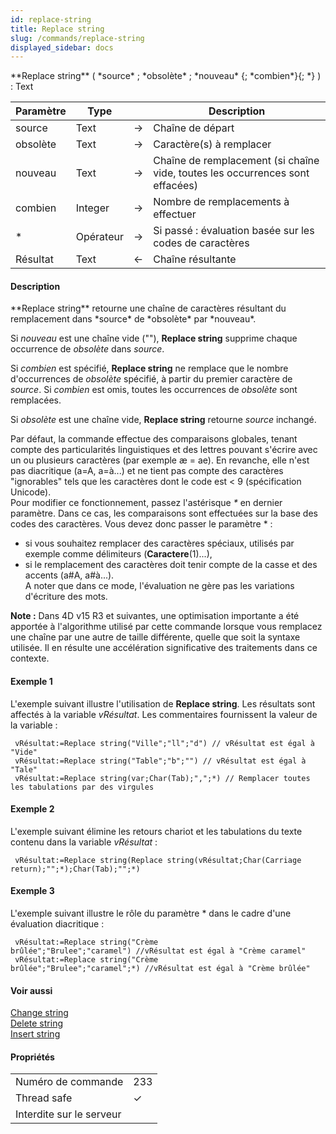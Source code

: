 ```yaml
---
id: replace-string
title: Replace string
slug: /commands/replace-string
displayed_sidebar: docs
---
```


<!--REF #_command_.Replace string.Syntax-->**Replace string** ( *source* ; *obsolète* ; *nouveau* {; *combien*}{; *} ) : Text<!-- END REF-->
<!--REF #_command_.Replace string.Params-->
| Paramètre | Type |  | Description |
| --- | --- | --- | --- |
| source | Text | &#8594;  | Chaîne de départ |
| obsolète | Text | &#8594;  | Caractère(s) à remplacer |
| nouveau | Text | &#8594;  | Chaîne de remplacement (si chaîne vide, toutes les occurrences sont effacées) |
| combien | Integer | &#8594;  | Nombre de remplacements à effectuer |
| * | Opérateur | &#8594;  | Si passé : évaluation basée sur les codes de caractères |
| Résultat | Text | &#8592; | Chaîne résultante |

<!-- END REF-->

#### Description 

<!--REF #_command_.Replace string.Summary-->**Replace string** retourne une chaîne de caractères résultant du remplacement dans *source* de *obsolète* par *nouveau*.<!-- END REF-->

Si *nouveau* est une chaîne vide (""), **Replace string** supprime chaque occurrence de *obsolète* dans *source*.

Si *combien* est spécifié, **Replace string** ne remplace que le nombre d'occurrences de *obsolète* spécifié, à partir du premier caractère de *source*. Si *combien* est omis, toutes les occurrences de *obsolète* sont remplacées.

Si *obsolète* est une chaîne vide, **Replace string** retourne *source* inchangé.

Par défaut, la commande effectue des comparaisons globales, tenant compte des particularités linguistiques et des lettres pouvant s'écrire avec un ou plusieurs caractères (par exemple æ = ae). En revanche, elle n'est pas diacritique (a=A, a=à...) et ne tient pas compte des caractères "ignorables" tels que les caractères dont le code est < 9 (spécification Unicode).   
Pour modifier ce fonctionnement, passez l'astérisque *\** en dernier paramètre. Dans ce cas, les comparaisons sont effectuées sur la base des codes des caractères. Vous devez donc passer le paramètre \* :

* si vous souhaitez remplacer des caractères spéciaux, utilisés par exemple comme délimiteurs (**Caractere**(1)...),
* si le remplacement des caractères doit tenir compte de la casse et des accents (a#A, a#à...).  
A noter que dans ce mode, l'évaluation ne gère pas les variations d'écriture des mots.

**Note :** Dans 4D v15 R3 et suivantes, une optimisation importante a été apportée à l'algorithme utilisé par cette commande lorsque vous remplacez une chaîne par une autre de taille différente, quelle que soit la syntaxe utilisée. Il en résulte une accélération significative des traitements dans ce contexte. 

#### Exemple 1 

L'exemple suivant illustre l'utilisation de **Replace string**. Les résultats sont affectés à la variable *vRésultat*. Les commentaires fournissent la valeur de la variable :

```4d
 vRésultat:=Replace string("Ville";"ll";"d") // vRésultat est égal à "Vide"
 vRésultat:=Replace string("Table";"b";"") // vRésultat est égal à "Tale"
 vRésultat:=Replace string(var;Char(Tab);",";*) // Remplacer toutes les tabulations par des virgules
```

#### Exemple 2 

L'exemple suivant élimine les retours chariot et les tabulations du texte contenu dans la variable *vRésultat* :

```4d
 vRésultat:=Replace string(Replace string(vRésultat;Char(Carriage return);"";*);Char(Tab);"";*)
```

#### Exemple 3 

L'exemple suivant illustre le rôle du paramètre \* dans le cadre d'une évaluation diacritique :

```4d
 vRésultat:=Replace string("Crème brûlée";"Brulee";"caramel") //vRésultat est égal à "Crème caramel"
 vRésultat:=Replace string("Crème brûlée";"Brulee";"caramel";*) //vRésultat est égal à "Crème brûlée"
```

#### Voir aussi 

[Change string](change-string.md)  
[Delete string](delete-string.md)  
[Insert string](insert-string.md)  

#### Propriétés
|  |  |
| --- | --- |
| Numéro de commande | 233 |
| Thread safe | &check; |
| Interdite sur le serveur ||


